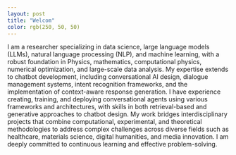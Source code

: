 ```yaml
---
layout: post
title: "Welcom"
color: rgb(250, 50, 50)
---
```

I am a researcher specializing in data science, large language models (LLMs), natural language processing (NLP), and machine learning, with a robust foundation in Physics, mathematics, computational physics, numerical optimization, and large-scale data analysis. My expertise extends to chatbot development, including conversational AI design, dialogue management systems, intent recognition frameworks, and the implementation of context-aware response generation. I have experience creating, training, and deploying conversational agents using various frameworks and architectures, with skills in both retrieval-based and generative approaches to chatbot design. My work bridges interdisciplinary projects that combine computational, experimental, and theoretical methodologies to address complex challenges across diverse fields such as healthcare, materials science, digital humanities, and media innovation. I am deeply committed to continuous learning and effective problem-solving.

